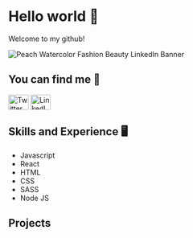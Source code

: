 # Hello world 👋

Welcome to my github!

![Peach Watercolor Fashion   Beauty LinkedIn Banner](https://user-images.githubusercontent.com/93127418/156725538-abc4413b-0c74-4435-9cf8-9f03cb7a8538.png)
 
 
 ## You can find me 📌
 <a href="https://twitter.com/gallegali"><img align="center" src="https://cdn.jsdelivr.net/npm/simple-icons@3.0.1/icons/twitter.svg" alt="Twitter profile" height="30" width="40" /></a>
<a href="https://www.linkedin.com/in/aliciagallegogonzalez/"><img align="center" src="https://cdn.jsdelivr.net/npm/simple-icons@3.0.1/icons/linkedin.svg" alt="LinkedIn profile" height="30" width="40" /></a>

 
 ## Skills and Experience 🖥️
 * Javascript
 * React
 * HTML
 * CSS
 * SASS
 * Node JS
 
 ## Projects
 
 
 
<!--
**aliciaggz/aliciaggz** is a ✨ _special_ ✨ repository because its `README.md` (this file) appears on your GitHub profile.

Here are some ideas to get you started:

- 🔭 I’m currently working on ...
- 🌱 I’m currently learning ...
- 👯 I’m looking to collaborate on ...
- 🤔 I’m looking for help with ...
- 💬 Ask me about ...
- 📫 How to reach me: ...
- 😄 Pronouns: ...
- ⚡ Fun fact: ...
-->
